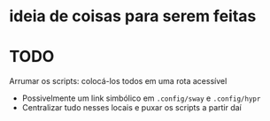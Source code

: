 # ideia de coisas para serem feitas

# TODO 
Arrumar os scripts: colocá-los todos em uma rota acessível
- Possivelmente um link simbólico em `.config/sway` e `.config/hypr`
- Centralizar tudo nesses locais e puxar os scripts a partir daí


